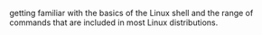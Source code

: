 getting familiar with the basics of the Linux shell and the range of commands that are included in most Linux distributions.
